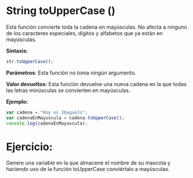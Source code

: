 # String toUpperCase ()

Esta función convierte toda la cadena en mayúsculas. No afecta a ninguno de los caracteres especiales, dígitos y alfabetos que ya están en mayúsculas.

**Sintaxis:**

```js
str.toUpperCase();
```

**Parámetros**: Esta función no toma ningún argumento.

**Valor devueltos:** Esta función devuelve una nueva cadena en la que todas las letras minúsculas se convierten en mayúsculas.

**Ejemplo:**

```js
var cadena = "Hoy es IbaguéJs";
var cadenaEnMayuscula = cadena.toUpperCase();
console.log(cadenaEnMayuscula);
```

# Ejercicio:

Genere una variable en la que almacene el nombre de su mascota y haciendo uso de la función toUpperCase conviértalo a mayúsculas.
